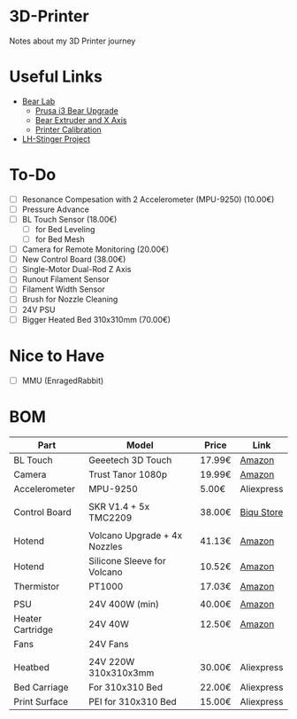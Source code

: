 # 3D-Printer
Notes about my 3D Printer journey

# Useful Links
- [Bear Lab](https://guides.bear-lab.com/)
  - [Prusa i3 Bear Upgrade](https://github.com/gregsaun/prusa_i3_bear_upgrade)
  - [Bear Extruder and X Axis](https://github.com/gregsaun/bear_extruder_and_x_axis)
  - [Printer Calibration](https://guides.bear-lab.com/c/Printer_Calibration)
- [LH-Stinger Project](https://github.com/lhndo/LH-Stinger)

# To-Do
 - [ ] Resonance Compesation with 2 Accelerometer (MPU-9250) (10.00€)
 - [ ] Pressure Advance
 - [ ] BL Touch Sensor (18.00€)
   - [ ] for Bed Leveling
   - [ ] for Bed Mesh
 - [ ] Camera for Remote Monitoring (20.00€)
 - [ ] New Control Board (38.00€)
 - [ ] Single-Motor Dual-Rod Z Axis
 - [ ] Runout Filament Sensor
 - [ ] Filament Width Sensor
 - [ ] Brush for Nozzle Cleaning
 - [ ] 24V PSU
 - [ ] Bigger Heated Bed 310x310mm (70.00€)

# Nice to Have
 - [ ] MMU (EnragedRabbit)


# BOM
| Part | Model | Price | Link |
| ---- | ----- | ----- | ---- |
| BL Touch | Geeetech 3D Touch | 17.99€ | [Amazon](https://amzn.eu/d/eYLPaeV) |
| Camera | Trust Tanor 1080p | 19.99€ | [Amazon](https://amzn.eu/d/auxyUkP) |
| Accelerometer | MPU-9250 | 5.00€ | Aliexpress |
| | | | |
| Control Board | SKR V1.4 + 5x TMC2209 | 38.00€ | [Biqu Store](https://biqu.equipment/products/bigtreetech-skr-v1-4-skr-v1-4-turbo-control-board-tmc2209-tmc2208-eeprom-v1-0-exp-mot-v1-0-3d-printer-parts-for-ender-3?variant=39564431294562) |
| | | | |
| Hotend | Volcano Upgrade + 4x Nozzles | 41.13€ | [Amazon](https://amzn.eu/d/cslXWzX) |
| Hotend | Silicone Sleeve for Volcano | 10.52€ | [Amazon](https://amzn.eu/d/7oBJZNq) |
| Thermistor | PT1000 | 17.03€ | [Amazon](https://amzn.eu/d/7IsRVP3) |
| | | | |
| PSU | 24V 400W (min) | 40.00€ | [Amazon](https://amzn.eu/d/752sOHk) |
| Heater Cartridge | 24V 40W | 12.50€ | [Amazon](https://amzn.eu/d/1euOv9T) |
| Fans | 24V Fans | | |
| | | | |
| Heatbed | 24V 220W 310x310x3mm | 30.00€ | Aliexpress |
| Bed Carriage | For 310x310 Bed | 22.00€ | Aliexpress |
| Print Surface | PEI for 310x310 Bed | 15.00€ | Aliexpress|
